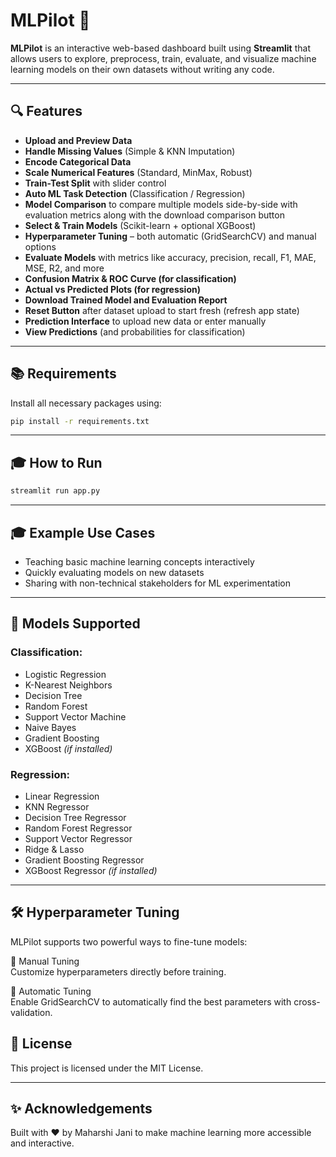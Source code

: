 # MLPilot 🧠

**MLPilot** is an interactive web-based dashboard built using **Streamlit** that allows users to explore, preprocess, train, evaluate, and visualize machine learning models on their own datasets without writing any code.

---

## 🔍 Features

- **Upload and Preview Data**
- **Handle Missing Values** (Simple & KNN Imputation)
- **Encode Categorical Data**
- **Scale Numerical Features** (Standard, MinMax, Robust)
- **Train-Test Split** with slider control
- **Auto ML Task Detection** (Classification / Regression)
- **Model Comparison** to compare multiple models side-by-side with evaluation metrics along with the download comparison button
- **Select & Train Models** (Scikit-learn + optional XGBoost)
- **Hyperparameter Tuning** – both automatic (GridSearchCV) and manual options 
- **Evaluate Models** with metrics like accuracy, precision, recall, F1, MAE, MSE, R2, and more
- **Confusion Matrix & ROC Curve (for classification)**
- **Actual vs Predicted Plots (for regression)**
- **Download Trained Model and Evaluation Report**
- **Reset Button** after dataset upload to start fresh (refresh app state)
- **Prediction Interface** to upload new data or enter manually
- **View Predictions** (and probabilities for classification)

---

## 📚 Requirements

Install all necessary packages using:

```bash
pip install -r requirements.txt
```

---

## 🎓 How to Run

```bash
streamlit run app.py
```

---

## 🎓 Example Use Cases
- Teaching basic machine learning concepts interactively
- Quickly evaluating models on new datasets
- Sharing with non-technical stakeholders for ML experimentation

---

## 🌟 Models Supported

### Classification:
- Logistic Regression
- K-Nearest Neighbors
- Decision Tree
- Random Forest
- Support Vector Machine
- Naive Bayes
- Gradient Boosting
- XGBoost *(if installed)*

### Regression:
- Linear Regression
- KNN Regressor
- Decision Tree Regressor
- Random Forest Regressor
- Support Vector Regressor
- Ridge & Lasso
- Gradient Boosting Regressor
- XGBoost Regressor *(if installed)*

---

## 🛠️ Hyperparameter Tuning

MLPilot supports two powerful ways to fine-tune models:

🔧 Manual Tuning  
Customize hyperparameters directly before training.

🤖 Automatic Tuning  
Enable GridSearchCV to automatically find the best parameters with cross-validation.

## 📄 License
This project is licensed under the MIT License.

---

## ✨ Acknowledgements
Built with ❤️ by Maharshi Jani to make machine learning more accessible and interactive.

